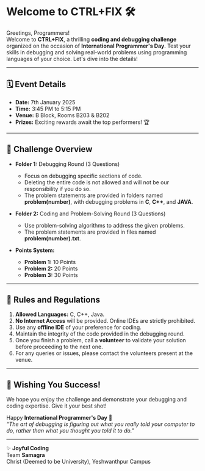 # Welcome to CTRL+FIX 🛠️

Greetings, Programmers!  
Welcome to **CTRL+FIX**, a thrilling **coding and debugging challenge** organized on the occasion of **International Programmer's Day**. Test your skills in debugging and solving real-world problems using programming languages of your choice. Let's dive into the details!

---

## 🗓 Event Details
- **Date:** 7th January 2025  
- **Time:** 3:45 PM to 5:15 PM  
- **Venue:** B Block, Rooms B203 & B202  
- **Prizes:** Exciting rewards await the top performers! 🏆

---

## 🔧 Challenge Overview
- **Folder 1:** Debugging Round (3 Questions)  
  - Focus on debugging specific sections of code.  
  - Deleting the entire code is not allowed and will not be our responsibility if you do so.  
  - The problem statements are provided in folders named **problem(number)**, with debugging problems in **C**, **C++**, and **JAVA**.  

- **Folder 2:** Coding and Problem-Solving Round (3 Questions)  
  - Use problem-solving algorithms to address the given problems.  
  - The problem statements are provided in files named **problem(number).txt**.

- **Points System:**  
  - **Problem 1:** 10 Points  
  - **Problem 2:** 20 Points  
  - **Problem 3:** 30 Points  

---

## 🚨 Rules and Regulations
1. **Allowed Languages:** C, C++, Java.  
2. **No Internet Access** will be provided. Online IDEs are strictly prohibited.  
3. Use any **offline IDE** of your preference for coding.  
4. Maintain the integrity of the code provided in the debugging round.  
5. Once you finish a problem, call a **volunteer** to validate your solution before proceeding to the next one.  
6. For any queries or issues, please contact the volunteers present at the venue.

---

## 🎉 Wishing You Success!
We hope you enjoy the challenge and demonstrate your debugging and coding expertise. Give it your best shot!  

Happy **International Programmer's Day** 🎉  
_“The art of debugging is figuring out what you really told your computer to do, rather than what you thought you told it to do.”_

---

✨ **Joyful Coding**  
Team **Samagra**  
Christ (Deemed to be University), Yeshwanthpur Campus
